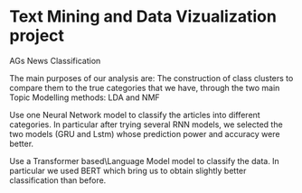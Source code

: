 # Text Mining and Data Vizualization project
AGs News Classification

The main purposes of our analysis are: The construction of class clusters to compare them to the true categories that we have, through the two main Topic Modelling methods: LDA and NMF

Use one Neural Network model to classify the articles into different categories. In particular after trying several RNN models, we selected the two models (GRU and Lstm) whose prediction power and accuracy were better.

Use a Transformer based\Language Model model to classify the data. In particular we used BERT which bring us to obtain slightly better classification than before.
